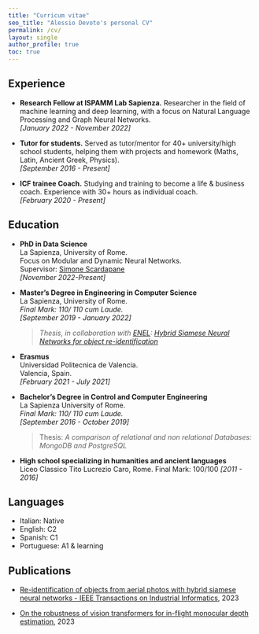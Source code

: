 ```yaml
---
title: "Curricum vitae"
seo_title: "Alessio Devoto's personal CV"
permalink: /cv/
layout: single
author_profile: true
toc: true
---
```



## Experience

- **Research Fellow at ISPAMM Lab Sapienza.** Researcher in the field of machine learning and deep learning, with a focus on Natural Language Processing and Graph Neural Networks. 
<br> *[January 2022 - November 2022]*

- **Tutor for students.** Served as tutor/mentor for 40+ university/high school students, helping them with projects and homework (Maths, Latin, Ancient Greek, Physics).
<br> *[September 2016 - Present]*

- **ICF trainee Coach.** Studying and training to become a life & business coach.  Experience with 30+ hours as individual coach. 
<br>  *[February 2020 - Present]*


## Education
- **PhD in Data Science** 
<br> La Sapienza, University of Rome.
<br> Focus on Modular and Dynamic Neural Networks. 
<br> Supervisor: [Simone Scardapane](https://www.sscardapane.it) 
<br> *[November 2022-Present]*

- **Master’s Degree in Engineering in Computer Science**<br>  La Sapienza, University of Rome.
<br> *Final Mark: 110/ 110 cum Laude.*
<br> *[September 2019 - January 2022]*
	> *Thesis, in collaboration with [ENEL](https://www.enel.com/it): [Hybrid Siamese Neural Networks for object re-identification](https://ieeexplore.ieee.org/document/9802679)* 


- **Erasmus** 
<br> Universidad Politecnica de Valencia.
<br> <i class="fas fa-map-marker-alt"></i> Valencia, Spain. 
<br> *[February 2021 - July 2021]*

- **Bachelor’s Degree in Control and Computer Engineering** 
<br> La Sapienza University of Rome. 
<br> *Final Mark: 110/ 110 cum Laude.* 
<br> *[September 2016 - October 2019]*

	> Thesis: *A comparison of relational and non relational Databases: MongoDB and PostgreSQL* 

- **High school specializing in humanities and ancient languages**  
Liceo Classico Tito Lucrezio Caro, Rome. Final Mark: 100/100  *[2011 - 2016]*

## Languages
- Italian: Native 
- English: C2
- Spanish: C1
- Portuguese: A1 & learning  


## Publications

- [Re-identification of objects from aerial photos with hybrid siamese neural networks - IEEE Transactions on Industrial Informatics](https://ieeexplore.ieee.org/document/9802679), 2023 

- [On the robustness of vision transformers for in-flight monocular depth estimation](https://link.springer.com/article/10.1007/s44244-023-00005-3), 2023
